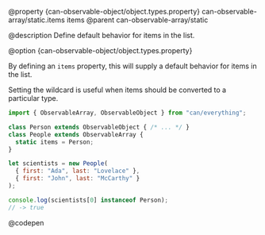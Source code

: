 @property {can-observable-object/object.types.property} can-observable-array/static.items items
@parent can-observable-array/static

@description Define default behavior for items in the list.

@option {can-observable-object/object.types.property}

  By defining an `items` property, this will supply a
  default behavior for items in the list.

  Setting the wildcard is useful when items should be converted to a particular type.

  ```js
import { ObservableArray, ObservableObject } from "can/everything";

  class Person extends ObservableObject { /* ... */ }
  class People extends ObservableArray {
    static items = Person;
  }

  let scientists = new People(
    { first: "Ada", last: "Lovelace" },
    { first: "John", last: "McCarthy" }
  );

  console.log(scientists[0] instanceof Person);
  // -> true
  ```
  @codepen

